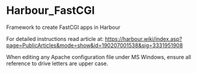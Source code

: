 # Harbour_FastCGI
Framework to create FastCGI apps in Harbour

For detailed instructions read article at: https://harbour.wiki/index.asp?page=PublicArticles&mode=show&id=190207001538&sig=3331951908

When editing any Apache configuration file under MS Windows, ensure all reference to drive letters are upper case.